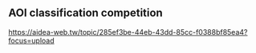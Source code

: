 ## AOI classification competition

https://aidea-web.tw/topic/285ef3be-44eb-43dd-85cc-f0388bf85ea4?focus=upload
